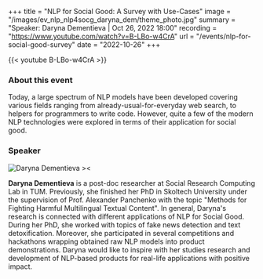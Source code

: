 +++
title = "NLP for Social Good: A Survey with Use-Cases"
image = "/images/ev_nlp_nlp4socg_daryna_dem/theme_photo.jpg"
summary = "Speaker: Daryna Dementieva | Oct 26, 2022 18:00"
recording = "https://www.youtube.com/watch?v=B-LBo-w4CrA"
url = "/events/nlp-for-social-good-survey"
date = "2022-10-26"
+++

<!--more-->

{{< youtube B-LBo-w4CrA >}}


### About this event

Today, a large spectrum of NLP models have been developed covering various fields ranging from already-usual-for-everyday web search, to helpers for programmers to write code. However, quite a few of the modern NLP technologies were explored in terms of their application for social good.

### Speaker

![Daryna Dementieva ><](/images/ev_nlp_nlp4socg_daryna_dem/daryna-dementieva.png)

**Daryna Dementieva** is a post-doc researcher at Social Research Computing Lab in TUM. Previously, she finished her PhD in Skoltech University under the supervision of Prof. Alexander Panchenko with the topic "Methods for Fighting Harmful Multilingual Textual Content". In general, Daryna's research is connected with different applications of NLP for Social Good. During her PhD, she worked with topics of fake news detection and text detoxification. Moreover, she participated in several competitions and hackathons wrapping obtained raw NLP models into product demonstrations. Daryna would like to inspire with her studies research and development of NLP-based products for real-life applications with positive impact.